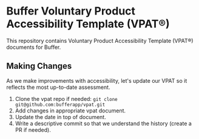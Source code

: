 # Buffer Voluntary Product Accessibility Template (VPAT®)
This repository contains Voluntary Product Accessibility Template (VPAT®) documents for Buffer.

## Making Changes
As we make improvements with accessibility, let's update our VPAT so it reflects the most up-to-date assessment. 

1. Clone the vpat repo if needed: `git clone git@github.com:bufferapp/vpat.git`
2. Add changes in appropriate vpat document. 
3. Update the date in top of document.
4. Write a descriptive commit so that we understand the history (create a PR if needed).